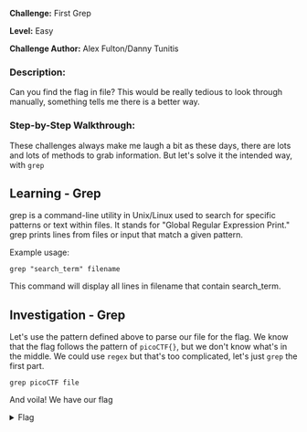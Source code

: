 **Challenge:** First Grep

**Level:** Easy

**Challenge Author:** Alex Fulton/Danny Tunitis

### Description: 
Can you find the flag in file? This would be really tedious to look through manually, something tells me there is a better way.

### Step-by-Step Walkthrough:
These challenges always make me laugh a bit as these days, there are lots and lots of methods to grab information. But let's solve it the intended way, with `grep`

## Learning - Grep
grep is a command-line utility in Unix/Linux used to search for specific patterns or text within files. It stands for "Global Regular Expression Print." grep prints lines from files or input that match a given pattern.

Example usage:

`grep "search_term" filename`

This command will display all lines in filename that contain search_term.

## Investigation - Grep
Let's use the pattern defined above to parse our file for the flag. We know that the flag follows the pattern of `picoCTF{}`, but we don't know what's in the middle. We could use `regex` but that's too complicated, let's just `grep` the first part.

`grep picoCTF file`

And voila! We have our flag

<details><summary>Flag</summary>
    <pre>
    picoCTF{grep_is_good_to_find_things_dba08a45}
    </pre>
   </details>